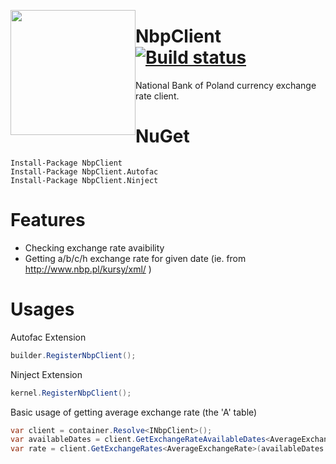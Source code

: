 <a href="https://www.gitcheese.com/app/#/projects/bca2ae11-ea56-4f62-a0f3-5e335a6dc80c/pledges/create" target="_blank" style="float:left;" > <img src="https://api.gitcheese.com/v1/projects/bca2ae11-ea56-4f62-a0f3-5e335a6dc80c/badges" width="200px" /> </a>
# NbpClient [![Build status](https://ci.appveyor.com/api/projects/status/m0brfye6kv3qlelj/branch/master?retina=true)](https://ci.appveyor.com/project/mgibas/nbpclient/branch/master)

National Bank of Poland currency exchange rate client.

NuGet
====
```
Install-Package NbpClient
Install-Package NbpClient.Autofac
Install-Package NbpClient.Ninject
```
Features
====
* Checking exchange rate avaibility
* Getting a/b/c/h exchange rate for given date (ie. from http://www.nbp.pl/kursy/xml/ )

Usages
====
Autofac Extension
```csharp
builder.RegisterNbpClient();
```

Ninject Extension
```csharp
kernel.RegisterNbpClient();
```

Basic usage of getting average exchange rate (the 'A' table)
```csharp
var client = container.Resolve<INbpClient>();
var availableDates = client.GetExchangeRateAvailableDates<AverageExchangeRate>();
var rate = client.GetExchangeRates<AverageExchangeRate>(availableDates.First());
```
